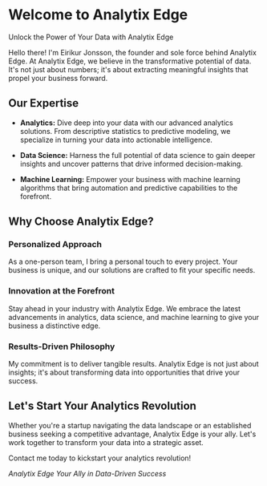# Welcome to Analytix Edge

Unlock the Power of Your Data with Analytix Edge

Hello there! I'm Eirikur Jonsson, the founder and sole force behind Analytix Edge. At Analytix Edge, we believe in the transformative potential of data. It's not just about numbers; it's about extracting meaningful insights that propel your business forward.

## Our Expertise

- **Analytics:** Dive deep into your data with our advanced analytics solutions. From descriptive statistics to predictive modeling, we specialize in turning your data into actionable intelligence.

- **Data Science:** Harness the full potential of data science to gain deeper insights and uncover patterns that drive informed decision-making.

- **Machine Learning:** Empower your business with machine learning algorithms that bring automation and predictive capabilities to the forefront.

## Why Choose Analytix Edge?

### Personalized Approach

As a one-person team, I bring a personal touch to every project. Your business is unique, and our solutions are crafted to fit your specific needs.

### Innovation at the Forefront

Stay ahead in your industry with Analytix Edge. We embrace the latest advancements in analytics, data science, and machine learning to give your business a distinctive edge.

### Results-Driven Philosophy

My commitment is to deliver tangible results. Analytix Edge is not just about insights; it's about transforming data into opportunities that drive your success.

## Let's Start Your Analytics Revolution

Whether you're a startup navigating the data landscape or an established business seeking a competitive advantage, Analytix Edge is your ally. Let's work together to transform your data into a strategic asset.

Contact me today to kickstart your analytics revolution!

*Analytix Edge*
*Your Ally in Data-Driven Success*

